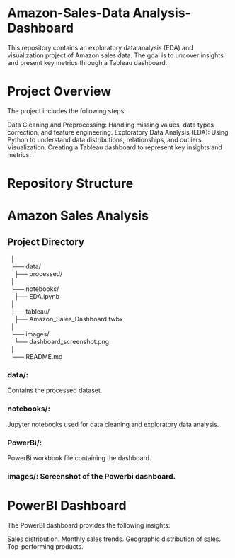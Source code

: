 # Amazon-Sales-Data Analysis-Dashboard

This repository contains an exploratory data analysis (EDA) and visualization project of Amazon sales data. The goal is to uncover insights and present key metrics through a Tableau dashboard.

# Project Overview
The project includes the following steps:

Data Cleaning and Preprocessing: Handling missing values, data types correction, and feature engineering.
Exploratory Data Analysis (EDA): Using Python to understand data distributions, relationships, and outliers.
Visualization: Creating a Tableau dashboard to represent key insights and metrics.

# Repository Structure

# Amazon Sales Analysis

## Project Directory

&nbsp;&nbsp;│  
&nbsp;&nbsp;├── data/  
&nbsp;&nbsp;&nbsp;&nbsp;├── processed/  
&nbsp;&nbsp;│  
&nbsp;&nbsp;├── notebooks/  
&nbsp;&nbsp;&nbsp;&nbsp;├── EDA.ipynb  
&nbsp;&nbsp;│  
&nbsp;&nbsp;├── tableau/  
&nbsp;&nbsp;&nbsp;&nbsp;├── Amazon_Sales_Dashboard.twbx  
&nbsp;&nbsp;│  
&nbsp;&nbsp;├── images/  
&nbsp;&nbsp;&nbsp;&nbsp;└── dashboard_screenshot.png  
&nbsp;&nbsp;│  
&nbsp;&nbsp;└── README.md



### data/: 
Contains the processed dataset.

### notebooks/: 
Jupyter notebooks used for data cleaning and exploratory data analysis.

### PowerBi/: 
PowerBi workbook file containing the dashboard.

### images/: Screenshot of the Powerbi dashboard.


# PowerBI Dashboard
The PowerBI dashboard provides the following insights:

Sales distribution.
Monthly sales trends.
Geographic distribution of sales.
Top-performing products.
